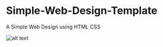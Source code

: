 # Simple-Web-Design-Template
A Simple Web Design using HTML CSS

![alt text](https://raw.githubusercontent.com/Shoaib-Naseer/Simple-Web-Design-Template/main/ScreenShot/screencapture-127-0-0-1-5500-index-html-2022-08-19-11_46_30.png)
